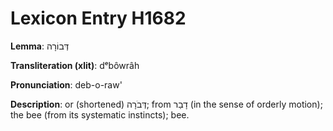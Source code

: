 # Lexicon Entry H1682

**Lemma**: דְּבוֹרָה

**Transliteration (xlit)**: dᵉbôwrâh

**Pronunciation**: deb-o-raw'

**Description**:
or (shortened) דְּבֹרָה; from דָבַר (in the sense of orderly motion); the bee (from its systematic instincts); bee.
